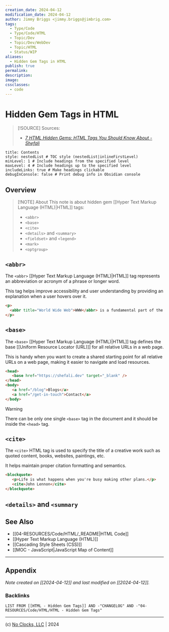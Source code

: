 ```yaml
---
creation_date: 2024-04-12
modification_date: 2024-04-12
author: Jimmy Briggs <jimmy.briggs@jimbrig.com>
tags:
  - Type/Code
  - Type/Code/HTML
  - Topic/Dev
  - Topic/Dev/WebDev
  - Topic/HTML
  - Status/WIP
aliases:
  - Hidden Gem Tags in HTML
publish: true
permalink:
description:
image:
cssclasses:
  - code
---
```


# Hidden Gem Tags in HTML

> [!SOURCE] Sources:
> - *[7 HTML Hidden Gems: HTML Tags You Should Know About - Shefali](https://shefali.dev/html-tags-2/)*

```table-of-contents
title: Contents 
style: nestedList # TOC style (nestedList|inlineFirstLevel)
minLevel: 1 # Include headings from the specified level
maxLevel: 4 # Include headings up to the specified level
includeLinks: true # Make headings clickable
debugInConsole: false # Print debug info in Obsidian console
```

## Overview

> [!NOTE] About
> This note is about hidden gem [[Hyper Text Markup Language (HTML)|HTML]] tags:
> - `<abbr>`
> - `<base>`
> - `<cite>`
> - `<details>` and `<summary>`
> - `<fieldset>` and `<legend>`
> - `<mark>`
> - `<optgroup>`

## `<abbr>`

The `<abbr>` [[Hyper Text Markup Language (HTML)|HTML]] tag represents an abbreviation or acronym of a phrase or longer word.

This tag helps improve accessibility and user understanding by providing an explanation when a user hovers over it.

```html
<p>
  <abbr title="World Wide Web">WWW</abbr> is a fundamental part of the internet.
</p>
```


## `<base>`

The `<base>` [[Hyper Text Markup Language (HTML)|HTML]] tag defines the base [[Uniform Resource Locator (URL)]] for all relative URLs in a web page.

This is handy when you want to create a shared starting point for all relative URLs on a web page, making it easier to navigate and load resources.

```html
<head>
   <base href="https://shefali.dev" target="_blank" />
</head>
<body>
   <a href="/blog">Blogs</a>
   <a href="/get-in-touch">Contact</a>
</body>
```

> [!WARNING]
> There can be only one single `<base>` tag in the document and it should be inside the `<head>` tag.

## `<cite>`

The `<cite>` HTML tag is used to specify the title of a creative work such as quoted content, books, websites, paintings, etc.

It helps maintain proper citation formatting and semantics.

```html
<blockquote>
   <p>Life is what happens when you're busy making other plans.</p>
   <cite>John Lennon</cite>
</blockquote>
```

## `<details>` and `<summary`


## See Also

- [[04-RESOURCES/Code/HTML/_README|HTML Code]]
- [[Hyper Text Markup Language (HTML)]]
- [[Cascading Style Sheets (CSS)]]
- [[MOC - JavaScript|JavaScript Map of Content]]


***

## Appendix

*Note created on [[2024-04-12]] and last modified on [[2024-04-12]].*

### Backlinks

```dataview
LIST FROM [[HTML - Hidden Gem Tags]] AND -"CHANGELOG" AND -"04-RESOURCES/Code/HTML/HTML - Hidden Gem Tags"
```

***

(c) [No Clocks, LLC](https://github.com/noclocks) | 2024